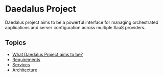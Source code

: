 # Daedalus Project

Daedalus project aims to be a powerful interface for managing orchestrated applications and server configuration across multiple SaaS providers.

## Topics

* [What Daedalus Project aims to be?](/purpose/)
* [Requirements](/requirements/)
* [Services](/services/)
* [Architecture](/architecture/)
